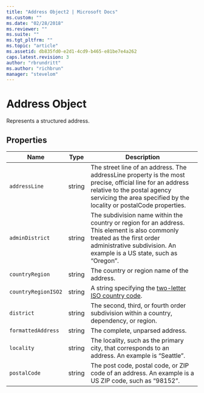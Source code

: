 ```yaml
---
title: "Address Object2 | Microsoft Docs"
ms.custom: ""
ms.date: "02/28/2018"
ms.reviewer: ""
ms.suite: ""
ms.tgt_pltfrm: ""
ms.topic: "article"
ms.assetid: db835fd0-e2d1-4cd9-b465-e81be7e4a262
caps.latest.revision: 3
author: "rbrundritt"
ms.author: "richbrun"
manager: "stevelom"
---
```

# Address Object
Represents a structured address.

## Properties

Name                   | Type              | Description
---------------------- | ----------------- | ---------------------------------
`addressLine`          | string            | The street line of an address. The addressLine property is the most precise, official line for an address relative to the postal agency servicing the area specified by the locality or postalCode properties.
`adminDistrict`        | string            | The subdivision name within the country or region for an address. This element is also commonly treated as the first order administrative subdivision. An example is a US state, such as “Oregon”.
`countryRegion`        | string            | The country or region name of the address.
`countryRegionISO2`    | string            | A string specifying the [two-letter ISO country code](http://www.iso.org/iso/country_codes.htm).
`district`             | string            | The second, third, or fourth order subdivision within a country, dependency, or region.
`formattedAddress`     | string            | The complete, unparsed address.
`locality`             | string            | The locality, such as the primary city, that corresponds to an address. An example is “Seattle”.
`postalCode`           | string            | The post code, postal code, or ZIP code of an address. An example is a US ZIP code, such as “98152”.

